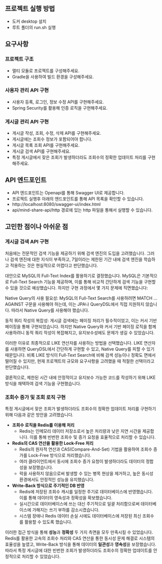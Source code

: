 ## 프로젝트 실행 방법
- 도커 desktop 설치
- 루트 폴더의 run.sh 실행

## 요구사항
### 프로젝트 구조
- 멀티 모듈로 프로젝트를 구성해주세요.
- Gradle을 사용하여 빌드 환경을 구성해주세요.
### 사용자 관리 API 구현
- 사용자 등록, 로그인, 정보 수정 API를 구현해주세요.
- Spring Security를 활용해 인증 로직을 구현해주세요.
### 게시글 관리 API 구현
- 게시글 작성, 조회, 수정, 삭제 API를 구현해주세요.
- 게시글에는 조회수 정보가 포함되어야 합니다.
- 게시글 목록 조회 API를 구현해주세요.
- 게시글 검색 API를 구현해주세요.
- 특정 게시글에서 잦은 조회가 발생하더라도 조회수의 정확한 업데이트 처리를 구현해주세요.

## API 엔드포인트
- API 엔드포인트는 Openapi를 통해 Swagger UI로 제공합니다.
- 프로젝트 실행후 아래의 엔드포인트를 통해 API 목록을 확인할 수 있습니다.
- http://localhost:8080/swagger-ui/index.html
- api/mind-share-api/http 경로에 있는 http 파일을 통해서 실행할 수 있습니다.

## 고민한 점이나 아쉬운 점
### 게시글 검색 API 구현
처음에는 전문적인 검색 기능을 제공하기 위해 검색 엔진의 도입을 고려했습니다. 그러나 검색 엔진에 대한 지식이 부족하고, 7일이라는 제한된 기간 내에 검색 엔진을 학습하고 적용하는 것은 현실적으로 어렵다고 판단했습니다.

대안으로 MySQL의 Full-Text Index를 활용하기로 결정했습니다. MySQL은 기본적으로 Full-Text Search 기능을 제공하며, 이를 통해 비교적 간단하게 검색 기능을 구현할 수 있을 것으로 예상했습니다. 하지만 구현 과정에서 몇 가지 문제에 직면했습니다:

Native Query의 사용 필요성: MySQL의 Full-Text Search를 사용하려면 MATCH ... AGAINST 구문을 사용해야 하는데, 이는 JPA나 QueryDSL에서 직접 지원하지 않습니다. 따라서 Native Query를 사용해야 했습니다.

동적 쿼리 작성의 복잡성: 게시글 검색에는 페이징 처리가 필수적이었고, 이는 커서 기반 페이징을 통해 구현되었습니다. 하지만 Native Query와 커서 기반 페이징 로직을 함께 사용하려니 동적 쿼리 작성이 복잡해지고, 유지보수성에도 문제가 생길 수 있었습니다.

이러한 이유로 최종적으로 LIKE 연산자를 사용하는 방법을 선택했습니다. LIKE 연산자를 사용하면 QueryDSL에서 간단하게 구현할 수 있고, Native Query를 피할 수 있기 때문입니다. 비록 LIKE 방식이 Full-Text Search에 비해 검색 성능이나 정확도 면에서 떨어질 수 있지만, 현재 프로젝트의 규모와 요구사항을 고려했을 때 적절한 선택이라고 판단했습니다.

결론적으로, 제한된 시간 내에 안정적이고 유지보수 가능한 코드를 작성하기 위해 LIKE 방식을 채택하여 검색 기능을 구현했습니다.

### 조회수 증가 및 조회 로직 구현
특정 게시글에서 잦은 조회가 발생하더라도 조회수의 정확한 업데이트 처리를 구현하기 위해 다음과 같은 방안을 고려했습니다.

- **조회수 로직을 Redis를 이용해 처리**
    - Redis는 인메모리 데이터 저장소로서 높은 처리량과 낮은 지연 시간을 제공합니다. 이를 통해 빈번한 조회수 및 증가 요청을 효율적으로 처리할 수 있습니다.
- **Redis의 CAS 연산을 활용한 Lock-Free 처리**
    - Redis의 원자적 연산과 CAS(Compare-And-Set) 기법을 활용하여 조회수 증가를 Lock-Free 방식으로 처리했습니다.
    - 여러 클라이언트에서 동시에 조회수 증가 요청이 발생하더라도 데이터의 정합성을 보장했습니다.
    - 락을 사용하지 않음으로써 발생할 수 있는 병목 현상을 제거하고, 높은 동시성 환경에서도 안정적인 성능을 유지했습니다.
- **Write-Back 방식으로 주기적인 DB 반영**
    - Redis에 저장된 조회수 캐시를 일정한 주기로 데이터베이스에 반영했습니다. 이를 통해 데이터의 영속성과 정확성을 확보했습니다.
    - 실시간으로 데이터베이스에 쓰는 대신 주기적으로 일괄 처리함으로써 데이터베이스에 가해지는 쓰기 부하를 감소시켰습니다.
    - 시스템 장애나 Redis 데이터 손실 시에도 데이터베이스에 저장된 최신 조회수를 활용할 수 있도록 했습니다.

이러한 접근 방식을 통해 **성능**과 **정확성** 두 가지 측면을 모두 만족시킬 수 있었습니다. Redis를 활용한 고속의 조회수 처리와 CAS 연산을 통한 동시성 문제 해결로 시스템의 효율성을 높였고, Write-Back 방식을 통해 데이터의 **일관성**과 **영속성**을 보장했습니다. 따라서 특정 게시글에 대한 빈번한 조회가 발생하더라도 조회수의 정확한 업데이트를 안정적으로 처리할 수 있었습니다.
